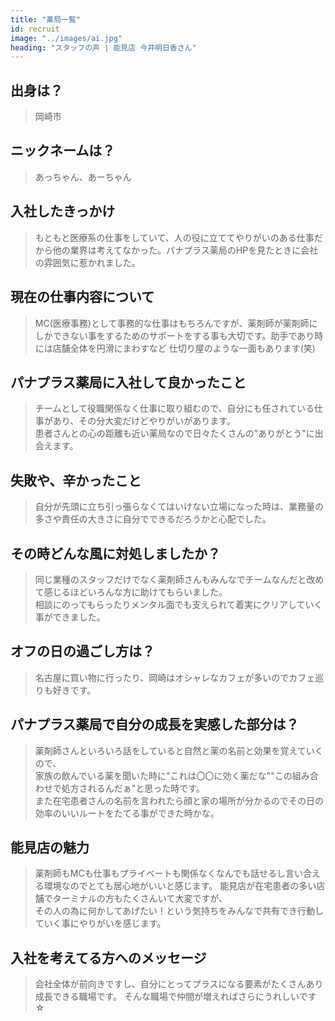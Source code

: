 ```yaml
---
title: "薬局一覧"
id: recruit
image: "../images/ai.jpg"
heading: "スタッフの声 | 能見店 今井明日香さん"
---
```


## 出身は？
> 岡崎市

## ニックネームは？
> あっちゃん、あーちゃん

## 入社したきっかけ
> もともと医療系の仕事をしていて、人の役に立ててやりがいのある仕事だから他の業界は考えてなかった。パナプラス薬局のHPを見たときに会社の雰囲気に惹かれました。

## 現在の仕事内容について
> MC(医療事務)として事務的な仕事はもちろんですが、薬剤師が薬剤師にしかできない事をするためのサポートをする事も大切です。助手であり時には店舗全体を円滑にまわすなど
仕切り屋のような一面もあります(笑)

## パナプラス薬局に入社して良かったこと
> チームとして役職関係なく仕事に取り組むので、自分にも任されている仕事があり、その分大変だけどやりがいがあります。  
> 患者さんとの心の距離も近い薬局なので日々たくさんの"ありがとう"に出会えます。

## 失敗や、辛かったこと
> 自分が先頭に立ち引っ張らなくてはいけない立場になった時は、業務量の多さや責任の大きさに自分でできるだろうかと心配でした。

## その時どんな風に対処しましたか？
> 同じ業種のスタッフだけでなく薬剤師さんもみんなでチームなんだと改めて感じるほどいろんな方に助けてもらいました。  
> 相談にのってもらったりメンタル面でも支えられて着実にクリアしていく事ができました。

## オフの日の過ごし方は？
> 名古屋に買い物に行ったり、岡崎はオシャレなカフェが多いのでカフェ巡りも好きです。

## パナプラス薬局で自分の成長を実感した部分は？
> 薬剤師さんといろいろ話をしていると自然と薬の名前と効果を覚えていくので、  
> 家族の飲んでいる薬を聞いた時に"これは〇〇に効く薬だな""この組み合わせで処方されるんだぁ"と思った時です。  
また在宅患者さんの名前を言われたら顔と家の場所が分かるのでその日の効率のいいルートをたてる事ができた時かな。

## 能見店の魅力
> 薬剤師もMCも仕事もプライベートも関係なくなんでも話せるし言い合える環境なのでとても居心地がいいと感じます。
> 能見店が在宅患者の多い店舗でターミナルの方もたくさんいて大変ですが、  
> その人の為に何かしてあげたい！という気持ちをみんなで共有でき行動していく事にやりがいを感じます。

## 入社を考えてる方へのメッセージ
> 会社全体が前向きですし、自分にとってプラスになる要素がたくさんあり成長できる職場です。
> そんな職場で仲間が増えればさらにうれしいです☆
